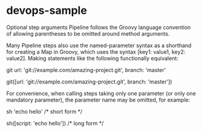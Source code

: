 # devops-sample

Optional step arguments
Pipeline follows the Groovy language convention of allowing parentheses to be omitted around method arguments.

Many Pipeline steps also use the named-parameter syntax as a shorthand for creating a Map in Groovy, which uses the syntax [key1: value1, key2: value2]. Making statements like the following functionally equivalent:

git url: 'git://example.com/amazing-project.git', branch: 'master'

git([url: 'git://example.com/amazing-project.git', branch: 'master'])

For convenience, when calling steps taking only one parameter (or only one mandatory parameter), the parameter name may be omitted, for example:

sh 'echo hello' /* short form  */

sh([script: 'echo hello'])  /* long form */

